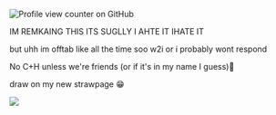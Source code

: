![Profile view counter on GitHub](https://komarev.com/ghpvc/?username=starxource)



IM REMKAING THIS ITS SUGLLY I AHTE IT IHATE IT

but uhh im offtab like all the time soo w2i or i probably wont respond

No C+H unless we're friends (or if it's in my name I guess)💓

draw on my new strawpage :grin:

![](https://i.pinimg.com/1200x/da/86/0b/da860befe472778e3922fb2f4465b06d.jpg)
